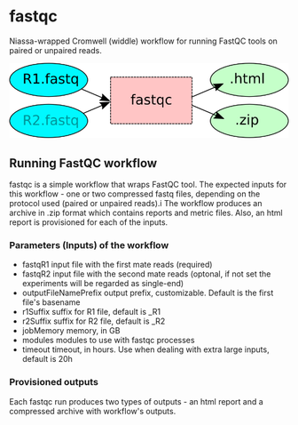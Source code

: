 # fastqc

Niassa-wrapped Cromwell (widdle) workflow for running FastQC tools on paired or unpaired reads.

![fastq flowchart](docs/fastqc-wf.png)

## Running FastQC workflow

fastqc is a simple workflow that wraps FastQC tool. The expected inputs for this workflow - one or two compressed fastq files, depending on the protocol used (paired or unpaired reads).i The workflow produces an archive in .zip format which contains reports and metric files. Also, an html report is provisioned for each of the inputs.

### Parameters (Inputs) of the workflow

- fastqR1               input file with the first mate reads (required)
- fastqR2               input file with the second mate reads (optonal, if not set the experiments will be regarded as single-end)
- outputFileNamePrefix  output prefix, customizable. Default is the first file's basename
- r1Suffix              suffix for R1 file, default is \_R1
- r2Suffix              suffix for R2 file, default is \_R2
- jobMemory             memory, in GB
- modules               modules to use with fastqc processes
- timeout               timeout, in hours. Use when dealing with extra large inputs, default is 20h

### Provisioned outputs
Each fastqc run produces two types of outputs - an html report and a compressed archive with workflow's outputs.

